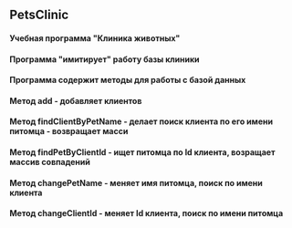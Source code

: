 ##  PetsClinic
#### Учебная программа "Клиника животных"
#### Программа "имитирует" работу базы клиники
#### Программа содержит методы для работы с базой данных
#### Метод add - добавляет клиентов
#### Метод findClientByPetName - делает поиск клиента по его имени питомца - возвращает масси
#### Метод findPetByClientId - ищет питомца по Id клиента, возращает массив совпадений
#### Метод changePetName - меняет имя питомца, поиск по имени клиента
#### Метод changeClientId - меняет Id клиента, поиск по имени питомца
